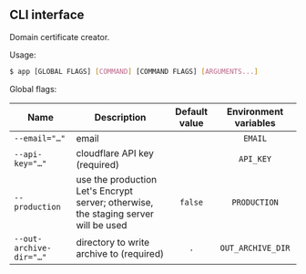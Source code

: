 <!--GENERATED:CLI_DOCS-->
<!-- Documentation inside this block generated by github.com/urfave/cli; DO NOT EDIT -->
## CLI interface

Domain certificate creator.

Usage:

```bash
$ app [GLOBAL FLAGS] [COMMAND] [COMMAND FLAGS] [ARGUMENTS...]
```

Global flags:

| Name                    | Description                                                                         | Default value | Environment variables |
|-------------------------|-------------------------------------------------------------------------------------|:-------------:|:---------------------:|
| `--email="…"`           | email                                                                               |               |        `EMAIL`        |
| `--api-key="…"`         | cloudflare API key (required)                                                       |               |       `API_KEY`       |
| `--production`          | use the production Let's Encrypt server; otherwise, the staging server will be used |    `false`    |     `PRODUCTION`      |
| `--out-archive-dir="…"` | directory to write archive to (required)                                            |      `.`      |   `OUT_ARCHIVE_DIR`   |

<!--/GENERATED:CLI_DOCS-->

